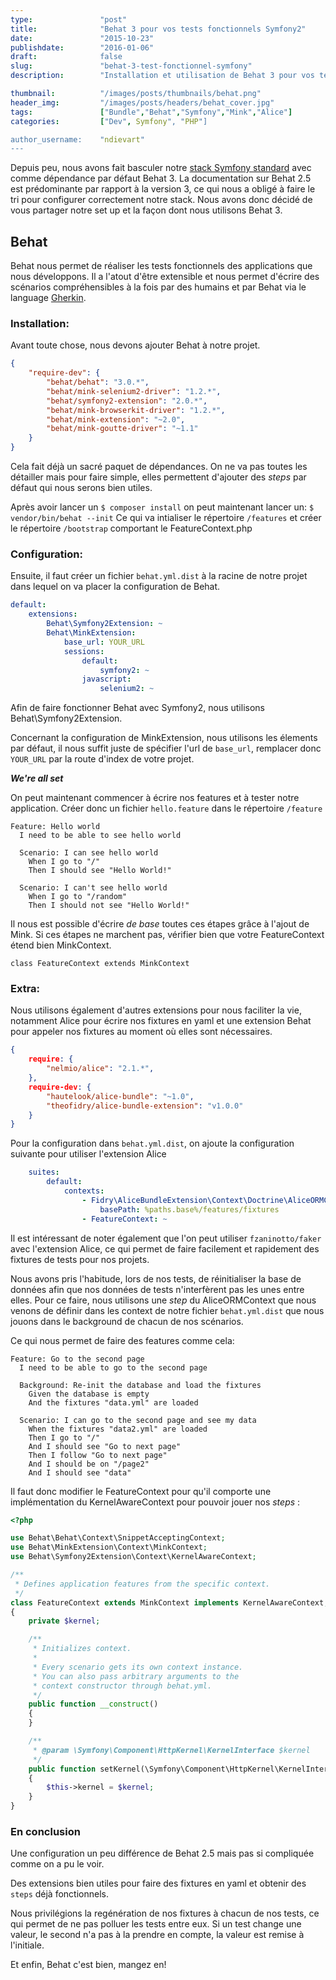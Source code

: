 ```yaml
---
type:               "post"
title:              "Behat 3 pour vos tests fonctionnels Symfony2"
date:               "2015-10-23"
publishdate:        "2016-01-06"
draft:              false
slug:               "behat-3-test-fonctionnel-symfony"
description:        "Installation et utilisation de Behat 3 pour vos tests fonctionnels Symfony2"

thumbnail:          "/images/posts/thumbnails/behat.png"
header_img:         "/images/posts/headers/behat_cover.jpg"
tags:               ["Bundle","Behat","Symfony","Mink","Alice"]
categories:         ["Dev", Symfony", "PHP"]

author_username:    "ndievart"
---
```


Depuis peu, nous avons fait basculer notre [stack Symfony standard](https://github.com/Elao/symfony-standard) avec comme dépendance par défaut Behat 3.
La documentation sur Behat 2.5 est prédominante par rapport à la version 3, ce qui nous a obligé à faire le tri pour configurer correctement notre stack.
Nous avons donc décidé de vous partager notre set up et la façon dont nous utilisons Behat 3.
<!--more-->
## Behat ##
Behat nous permet de réaliser les tests fonctionnels des applications que nous développons. Il a l'atout d'être extensible et nous permet d'écrire des scénarios compréhensibles à la fois par des humains et par Behat via le language [Gherkin](http://docs.behat.org/en/latest/guides/1.gherkin.html).

### Installation: ###
Avant toute chose, nous devons ajouter Behat à notre projet.

```json
{
    "require-dev": {
        "behat/behat": "3.0.*",
        "behat/mink-selenium2-driver": "1.2.*",
        "behat/symfony2-extension": "2.0.*",
        "behat/mink-browserkit-driver": "1.2.*",
        "behat/mink-extension": "~2.0",
        "behat/mink-goutte-driver": "~1.1"
    }
}
```

Cela fait déjà un sacré paquet de dépendances. On ne va pas toutes les détailler mais pour faire simple, elles permettent d'ajouter des _steps_ par défaut qui nous serons bien utiles.

Après avoir lancer un `$ composer install` on peut maintenant lancer un:
`$ vendor/bin/behat --init`
Ce qui va intialiser le répertoire `/features` et créer le répertoire `/bootstrap` comportant le FeatureContext.php


### Configuration: ###
Ensuite, il faut créer un fichier `behat.yml.dist` à la racine de notre projet dans lequel on va placer la configuration de Behat.

```yaml
default:
    extensions:
        Behat\Symfony2Extension: ~
        Behat\MinkExtension:
            base_url: YOUR_URL
            sessions:
                default:
                    symfony2: ~
                javascript:
                    selenium2: ~
```

Afin de faire fonctionner Behat avec Symfony2, nous utilisons Behat\Symfony2Extension.

Concernant la configuration de MinkExtension, nous utilisons les élements par défaut, il nous suffit juste de spécifier l'url de `base_url`, remplacer donc `YOUR_URL` par la route d'index de votre projet.

***We're all set***

On peut maintenant commencer à écrire nos features et à tester notre application. Créer donc un fichier `hello.feature` dans le répertoire `/feature`
```gherkin
Feature: Hello world
  I need to be able to see hello world

  Scenario: I can see hello world
    When I go to "/"
    Then I should see "Hello World!"

  Scenario: I can't see hello world
    When I go to "/random"
    Then I should not see "Hello World!"
```

Il nous est possible d'écrire _de base_ toutes ces étapes grâce à l'ajout de Mink. Si ces étapes ne marchent pas, vérifier bien que votre FeatureContext étend bien MinkContext.

`class FeatureContext extends MinkContext`


### Extra: ###
Nous utilisons également d'autres extensions pour nous faciliter la vie, notamment Alice pour écrire nos fixtures en yaml et une extension Behat pour appeler nos fixtures au moment où elles sont nécessaires.

```json
{
    require: {
        "nelmio/alice": "2.1.*",
    },
    require-dev: {
        "hautelook/alice-bundle": "~1.0",
        "theofidry/alice-bundle-extension": "v1.0.0"
    }
}
```

Pour la configuration dans `behat.yml.dist`, on ajoute la configuration suivante pour utiliser l'extension Alice
```yaml
    suites:
        default:
            contexts:
                - Fidry\AliceBundleExtension\Context\Doctrine\AliceORMContext:
                    basePath: %paths.base%/features/fixtures
                - FeatureContext: ~
```

Il est intéressant de noter également que l'on peut utiliser `fzaninotto/faker` avec l'extension Alice, ce qui permet de faire facilement et rapidement des fixtures de tests pour nos projets.

Nous avons pris l'habitude, lors de nos tests, de réinitialiser la base de données afin que nos données de tests n'interfèrent pas les unes entre elles. Pour ce faire, nous utilisons une _step_ du AliceORMContext que nous venons de définir dans les context de notre fichier `behat.yml.dist` que nous jouons dans le background de chacun de nos scénarios.

Ce qui nous permet de faire des features comme cela:

```gherkin
Feature: Go to the second page
  I need to be able to go to the second page

  Background: Re-init the database and load the fixtures
    Given the database is empty
    And the fixtures "data.yml" are loaded

  Scenario: I can go to the second page and see my data
    When the fixtures "data2.yml" are loaded
    Then I go to "/"
    And I should see "Go to next page"
    Then I follow "Go to next page"
    And I should be on "/page2"
    And I should see "data"
```

Il faut donc modifier le FeatureContext pour qu'il comporte une implémentation du KernelAwareContext pour pouvoir jouer nos _steps_ :
```php
<?php

use Behat\Behat\Context\SnippetAcceptingContext;
use Behat\MinkExtension\Context\MinkContext;
use Behat\Symfony2Extension\Context\KernelAwareContext;

/**
 * Defines application features from the specific context.
 */
class FeatureContext extends MinkContext implements KernelAwareContext, SnippetAcceptingContext
{
    private $kernel;

    /**
     * Initializes context.
     *
     * Every scenario gets its own context instance.
     * You can also pass arbitrary arguments to the
     * context constructor through behat.yml.
     */
    public function __construct()
    {
    }

    /**
     * @param \Symfony\Component\HttpKernel\KernelInterface $kernel
     */
    public function setKernel(\Symfony\Component\HttpKernel\KernelInterface $kernel)
    {
        $this->kernel = $kernel;
    }
}
```


### En conclusion ###
Une configuration un peu différence de Behat 2.5 mais pas si compliquée comme on a pu le voir.

Des extensions bien utiles pour faire des fixtures en yaml et obtenir des `steps` déjà fonctionnels.

Nous privilégions la regénération de nos fixtures à chacun de nos tests, ce qui permet de ne pas polluer les tests entre eux. Si un test change une valeur, le second n'a pas à la prendre en compte, la valeur est remise à l'initiale.

Et enfin, Behat c'est bien, mangez en!
